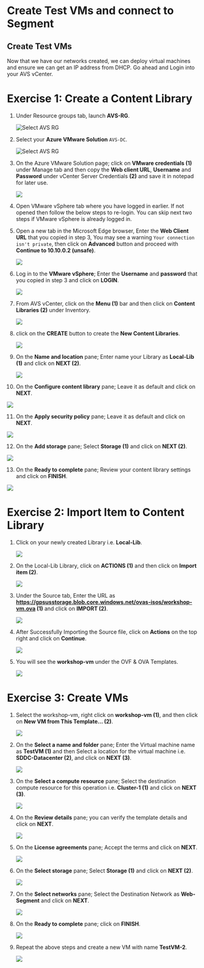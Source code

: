 # Create Test VMs and connect to Segment

## Create Test VMs
Now that we have our networks created, we can deploy virtual machines and ensure we can get an IP address from DHCP. Go ahead and Login into your AVS vCenter.

# Exercise 1: Create a Content Library

1. Under Resource groups tab, launch **AVS-RG**.

   ![](Images/select-avs-rg.jpg "Select AVS RG")

2. Select your **Azure VMware Solution** `AVS-DC`.

   ![](Images/launch-avs-dc1.jpg "Select AVS RG")

3. On the Azure VMware Solution page; click on **VMware credentials (1)** under Manage tab and then copy the **Web client URL**, **Username** and **Password** under vCenter Server Credentials **(2)** and save it in notepad for later use.

   ![](./Images/3.2.jpg)

4. Open VMware vSphere tab where you have logged in earlier. If not opened then follow the below steps to re-login. You can skip next two steps if VMware vSphere is already logged in.

5. Open a new tab in the Microsoft Edge browser, Enter the **Web Client URL** that you copied in step 3, You may see a warning `Your connection isn't private`, then click on **Advanced** button and proceed with **Continue to 10.10.0.2 (unsafe)**. 

   ![](./Images/new3..2.jpg)

6. Log in to the **VMware vSphere**; Enter the **Username** and **password** that you copied in step 3 and click on **LOGIN**.

   ![](./Images/3.3.jpg)

7. From AVS vCenter, click on the **Menu (1)** bar and then click on **Content Libraries (2)** under Inventory.

   ![](./Images/3.4.jpg)

8. click on the **CREATE** button to create the **New Content Libraries**.

   ![](./Images/new3.5.png)

9. On the **Name and location** pane; Enter name your Library as **Local-Lib (1)** and click on **NEXT (2)**.

   ![](./Images/3.5.jpg)

10. On the **Configure content library** pane; Leave it as default and click on **NEXT**.

   ![](./Images/3.6.jpg)

11. On the **Apply security policy** pane; Leave it as default and click on **NEXT**.

   ![](./Images/3.7.jpg)

12. On the **Add storage** pane; Select **Storage (1)** and click on **NEXT (2)**.

   ![](./Images/3.8.jpg)

13. On the **Ready to complete** pane; Review your content library settings and click on **FINISH**.

   ![](./Images/3.9.jpg)
   
# Exercise 2: Import Item to Content Library 

1. Click on your newly created Library i.e. **Local-Lib**.

   ![](./Images/3.10.jpg)

1. On the Local-Lib Library, click on **ACTIONS (1)** and then click on **Import item (2)**.

   ![](./Images/3..11.jpg)

1. Under the Source tab, Enter the URL as **https://gpsusstorage.blob.core.windows.net/ovas-isos/workshop-vm.ova (1)** and click on **IMPORT (2)**.

   ![](./Images/3.12.jpg)

1. After Successfully Importing the Source file, click on **Actions** on the top right and click on **Continue**.

   ![](./Images/3.13.jpg)

1. You will see the **workshop-vm** under the OVF & OVA Templates.

   ![](./Images/3.14.jpg)
   
# Exercise 3: Create VMs

1. Select the workshop-vm, right click on **workshop-vm (1)**, and then click on **New VM from This Template... (2)**.

   ![](./Images/3.15.jpg)

1. On the **Select a name and folder** pane; Enter the Virtual machine name as **TestVM (1)** and then Select a location for the virtual machine i.e. **SDDC-Datacenter (2)**, and click on **NEXT (3)**.

   ![](./Images/3.16.jpg)

1. On the **Select a compute resource** pane; Select the destination compute resource for this operation i.e. **Cluster-1 (1)** and click on **NEXT (3)**.

   ![](./Images/3.17.jpg)

1. On the **Review details** pane; you can verify the template details and click on **NEXT**.

   ![](./Images/3.18.jpg)

1. On the **License agreements** pane; Accept the terms and click on **NEXT**.

   ![](./Images/3.19.jpg)

1. On the **Select storage** pane; Select **Storage (1)** and click on **NEXT (2)**.

   ![](./Images/3.20.jpg)

1. On the **Select networks** pane; Select the Destination Network as **Web-Segment** and click on **NEXT**.

   ![](./Images/3.21.jpg)

1. On the **Ready to complete** pane; click on **FINISH**.

   ![](./Images/3.22.jpg)
   
1. Repeat the above steps and create a new VM with name **TestVM-2**.

   ![](./Images/TestVM-2.jpg)
